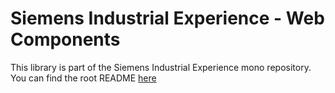 # Siemens Industrial Experience - Web Components

This library is part of the Siemens Industrial Experience mono repository.
You can find the root README [here](https://github.com/siemens/ix/blob/main/README.md)
